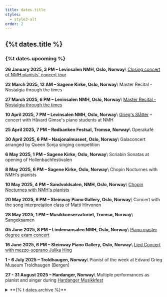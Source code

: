 ```yaml
---
title: dates.title
styles:
  - style3-alt
order: 2
---
```

## {%t dates.title %}
### {%t dates.upcoming %}

**26 January 2025, 3 PM – Levinsalen NMH, Oslo, Norway**\\
[Closing concert of NMH pianists' concert tour](https://nmh.no/konserter/lyden-av-natur)

**22 March 2025, 12 AM – Sagene Kirke, Oslo, Norway**\\
Master Recital - Nostalgia through the times

**27 March 2025, 6 PM – Levinsalen NMH, Oslo, Norway**\\
[Master Recital - Nostalgia through the times](https://nmh.no/konserter/nostalgi-gjennom-tiden)

**10 April 2025, 7 PM – Levinsalen NMH, Oslo, Norway**\\
[Grieg's Slåtter](https://nmh.no/konserter/griegs-slatter) – concert with Håvard Gimse's piano students at NMH

**25 April 2025, 7 PM – Rødbanken Festsal, Tromsø, Norway**\\
Operakafé

**30 April 2025, 6 PM – Nasjonalmuseet, Oslo, Norway**\\
Galaconcert arranged by Queen Sonja singing competition

**6 May 2025, 1 PM – Sagene Kirke, Oslo, Norway**\\
Scriabin Sonatas at opening of Hollenbachfestivalen

**8 May 2025, 6 PM – Sagene Kirke, Oslo, Norway**\\
Chopin Nocturnes with NMH's pianists

**10 May 2025, 4 PM – Sandvoldsalen, NMH, Oslo, Norway**\\
[Chopin Nocturnes with NMH's pianists](https://nmh.no/en/concerts/nocturnes-og-polonaises-by-frederic-chopin)

**20 May 2025, 6 PM – Steinway Piano Gallery, Oslo, Norway**\\
Concert with the song interpretation class of Matti Hirvonen

**28 May 2025, 1 PM – Musikkonservatoriet, Tromsø, Norway**\\
Sangeksamen

**05 June 2025, 8 PM – Lindemansalen NMH, Oslo, Norway**\\
[Piano master degree exam concert](https://nmh.no/konserter/into-the-unknown)

**16 June 2025, 6 PM – Steinway Piano Gallery, Oslo, Norway**\\
[Lied Concert with mezzo-soprano Julika Hing](https://www.facebook.com/share/1AWr44PTN5/)


**1 - 6 July 2025 – Troldhaugen, Norway**\\
Pianist of the week at Edvard Grieg Museum Troldhaugen (Bergen)

**27 - 31 August 2025 – Hardanger, Norway**\\
Multiple performances as pianist and singer during [Hardanger Musikkfest](https://www.hardangermusikkfest.no/)

<details markdown="block">
<summary markdown="block">
**{% t dates.archive %}**
</summary>

**06 August 2024 – Venabu Fjellhotell, Norway**\\
solo piano recital

**20 July 2024, 7 PM – Gasteig Munich, Germany**\\
piano soloist at "vokalSinn" Choir Festival

**03 June 2024 – Musikkonservatoriet Tromsø, Norway**\\
Singing exam concert

**11 May 2024 – Sagene kirke, Oslo, Norway**\\
Schubert Complete Piano Sonatas marathon concert together with NMH pianists

**10 May 2024 – Lindemansalen NMH, Oslo, Norway**\\
Concert in cooperation with the Polish embassy

**03 May 2024 – Levinsalen NMH, Oslo, Norway**\\
Schuberts Complete Piano Sonatas concert together with NMH pianists

**16 April 2024 – Lahti, Finland**\\
Concert as part of the ERASMUS funded BAIL project

**22-28 January 2024 – Lillesand/Kristiansand, Norway**\\
Concert Tour with NMH pianists
</details>
